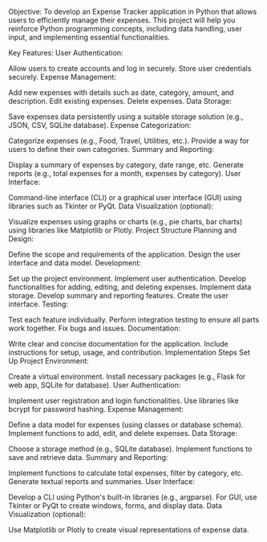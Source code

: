 Objective:
To develop an Expense Tracker application in Python that allows users to efficiently manage their expenses. This project will help you reinforce Python programming concepts, including data handling, user input, and implementing essential functionalities.

Key Features:
User Authentication:

Allow users to create accounts and log in securely.
Store user credentials securely.
Expense Management:

Add new expenses with details such as date, category, amount, and description.
Edit existing expenses.
Delete expenses.
Data Storage:

Save expenses data persistently using a suitable storage solution (e.g., JSON, CSV, SQLite database).
Expense Categorization:

Categorize expenses (e.g., Food, Travel, Utilities, etc.).
Provide a way for users to define their own categories.
Summary and Reporting:

Display a summary of expenses by category, date range, etc.
Generate reports (e.g., total expenses for a month, expenses by category).
User Interface:

Command-line interface (CLI) or a graphical user interface (GUI) using libraries such as Tkinter or PyQt.
Data Visualization (optional):

Visualize expenses using graphs or charts (e.g., pie charts, bar charts) using libraries like Matplotlib or Plotly.
Project Structure
Planning and Design:

Define the scope and requirements of the application.
Design the user interface and data model.
Development:

Set up the project environment.
Implement user authentication.
Develop functionalities for adding, editing, and deleting expenses.
Implement data storage.
Develop summary and reporting features.
Create the user interface.
Testing:

Test each feature individually.
Perform integration testing to ensure all parts work together.
Fix bugs and issues.
Documentation:

Write clear and concise documentation for the application.
Include instructions for setup, usage, and contribution.
Implementation Steps
Set Up Project Environment:

Create a virtual environment.
Install necessary packages (e.g., Flask for web app, SQLite for database).
User Authentication:

Implement user registration and login functionalities.
Use libraries like bcrypt for password hashing.
Expense Management:

Define a data model for expenses (using classes or database schema).
Implement functions to add, edit, and delete expenses.
Data Storage:

Choose a storage method (e.g., SQLite database).
Implement functions to save and retrieve data.
Summary and Reporting:

Implement functions to calculate total expenses, filter by category, etc.
Generate textual reports and summaries.
User Interface:

Develop a CLI using Python's built-in libraries (e.g., argparse).
For GUI, use Tkinter or PyQt to create windows, forms, and display data.
Data Visualization (optional):

Use Matplotlib or Plotly to create visual representations of expense data.
